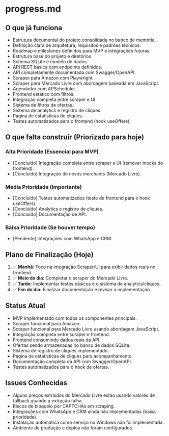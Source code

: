 # progress.md

## O que já funciona
- Estrutura documental do projeto consolidada no banco de memória.
- Definição clara de arquitetura, requisitos e padrões técnicos.
- Roadmap e milestones definidos para MVP e integrações futuras.
- Estrutura base do projeto e diretórios.
- Schema SQLite e modelo de dados.
- API REST básica com endpoints definidos.
- API completamente documentada com Swagger/OpenAPI.
- Scraper para Amazon com Playwright.
- Scraper para Mercado Livre com abordagem baseada em JavaScript.
- Agendador com APScheduler.
- Frontend estático com filtros.
- Integração completa entre scraper e UI.
- Sistema de filtros de ofertas.
- Sistema de analytics e registro de cliques.
- Página de estatísticas de cliques.
- Testes automatizados para o frontend (hook useOffers).

## O que falta construir (Priorizado para hoje)
### Alta Prioridade (Essencial para MVP)
- [Concluído] Integração completa entre scraper e UI (remover mocks do frontend).
- [Concluído] Integração de novos merchants (Mercado Livre).

### Média Prioridade (Importante)
- [Concluído] Testes automatizados (teste de frontend para o hook useOffers).
- [Concluído] Analytics e registro de cliques.
- [Concluído] Documentação de API.

### Baixa Prioridade (Se houver tempo)
- [Pendente] Integrações com WhatsApp e CRM.

## Plano de Finalização (Hoje)
1. ✅ **Manhã:** Foco na integração Scraper/UI para exibir dados reais no frontend.
2. ✅ **Meio do dia:** Completar o scraper do Mercado Livre.
3. ✅ **Tarde:** Implementar testes básicos e o sistema de analytics/cliques.
4. ✅ **Fim do dia:** Finalizar documentação e revisar a implementação.

## Status Atual
- MVP implementado com todos os componentes principais.
- Scraper funcional para Amazon.
- Scraper funcional para Mercado Livre usando abordagem JavaScript.
- Integração completa entre scraper e frontend.
- Frontend consumindo dados reais da API.
- Ofertas sendo armazenadas no banco de dados SQLite.
- Sistema de registro de cliques implementado.
- Página de estatísticas de cliques para acompanhamento.
- Documentação completa da API com Swagger/OpenAPI.
- Testes automatizados para o hook de ofertas.

## Issues Conhecidas
- Alguns preços extraídos do Mercado Livre estão usando valores de fallback quando a extração falha.
- Riscos de bloqueio por CAPTCHAs em scraping.
- Integrações com WhatsApp e CRM ainda não implementadas (baixa prioridade).
- Instalação automática como serviço no Windows não foi implementada.
- Ambiente de produção e deploy não foram configurados. 